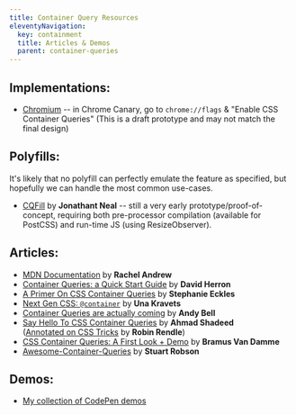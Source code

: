 ```yaml
---
title: Container Query Resources
eleventyNavigation:
  key: containment
  title: Articles & Demos
  parent: container-queries
---
```


## Implementations:

- [Chromium](https://crbug.com/1145970) --
  in Chrome Canary, go to `chrome://flags` & "Enable CSS Container Queries"
  (This is a draft prototype and may not match the final design)

## Polyfills:

It's likely that no polyfill can perfectly emulate
the feature as specified,
but hopefully we can handle the most common use-cases.

- [CQFill](https://github.com/jsxtools/cqfill)
  by **Jonathant Neal** --
  still a very early prototype/proof-of-concept,
  requiring both pre-processor compilation (available for PostCSS)
  and run-time JS (using ResizeObserver).

## Articles:

- [MDN Documentation](https://developer.mozilla.org/en-US/docs/Web/CSS/CSS_Container_Queries)
  by **Rachel Andrew**
- [Container Queries: a Quick Start Guide](https://www.oddbird.net/2021/04/05/containerqueries/)
  by **David Herron**
- [A Primer On CSS Container Queries](https://www.smashingmagazine.com/2021/05/complete-guide-css-container-queries/)
  by **Stephanie Eckles**
- [Next Gen CSS: `@container`](https://css-tricks.com/next-gen-css-container/)
  by **Una Kravets**
- [Container Queries are actually coming](https://piccalil.li/blog/container-queries-are-actually-coming)
  by **Andy Bell**
- [Say Hello To CSS Container Queries](https://ishadeed.com/article/say-hello-to-css-container-queries/)
  by **Ahmad Shadeed** \
  ([Annotated on CSS Tricks](https://css-tricks.com/say-hello-to-css-container-queries/)
   by **Robin Rendle**)
- [CSS Container Queries: A First Look + Demo](https://www.bram.us/2021/03/28/css-container-queries-a-first-look-and-demo/)
  by **Bramus Van Damme**
- [Awesome-Container-Queries](https://github.com/sturobson/Awesome-Container-Queries)
  by **Stuart Robson**

## Demos:

- [My collection of CodePen demos](https://codepen.io/collection/XQrgJo)

